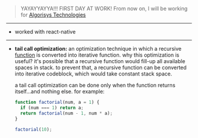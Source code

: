> YAYAYYAYYA!!! FIRST DAY AT WORK! From now on, I will be working for
> [Algorisys Technologies](https://algorisys.com)

----

- worked with react-native

----

- **tail call optimization:** an optimization technique in which a recursive
  [function](function) is converted into iterative function.
  why this optimization is useful? it's possible that a recursive function would
  fill-up all available spaces in stack. to prevent that, a recursive function can
  be converted into iterative codeblock, which would take constant stack space.

  a tail call optimization can be done only when the function returns itself...and
  nothing else. for example:

  ```js
  function factorial(num, a = 1) {
    if (num === 1) return a;
    return factorial(num - 1, num * a);
  }

  factorial(10);
  ```

